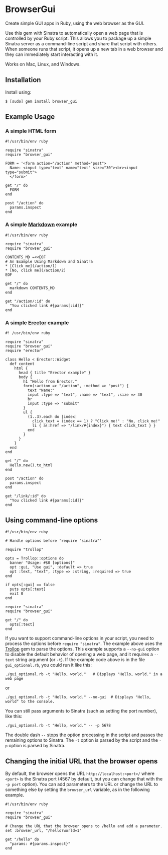 # BrowserGui

Create simple GUI apps in Ruby, using the web browser as the GUI.

Use this gem with Sinatra to automatically open a web page that is controlled by
your Ruby script.  This allows you to package up a simple Sinatra server as a
command-line script and share that script with others. When someone runs that
script, it opens up a new tab in a web browser and they can immediately start
interacting with it.

Works on Mac, Linux, and Windows.

## Installation

Install using:

    $ [sudo] gem install browser_gui

## Example Usage

### A simple HTML form

```
#!/usr/bin/env ruby

require "sinatra"
require "browser_gui"

FORM = '<form action="/action" method="post">
  Name: <input type="text" name="text" size="30"><br><input type="submit">
  </form>'

get "/" do
  FORM
end

post "/action" do
  params.inspect
end
```

### A simple [Markdown](http://daringfireball.net/projects/markdown) example

```
#!/usr/bin/env ruby

require "sinatra"
require "browser_gui"

CONTENTS_MD =<<EOF
# An Example Using Markdown and Sinatra
* [Click me](/action/1)
* [No, click me](/action/2)
EOF

get "/" do
  markdown CONTENTS_MD
end

get "/action/:id" do
  "You clicked link #{params[:id]}"
end
```

### A simple [Erector](http://erector.rubyforge.org) example

```
#! /usr/bin/env ruby

require "sinatra"
require "browser_gui"
require "erector"

class Hello < Erector::Widget
  def content
    html {
      head { title "Erector example" }
      body {
        h1 "Hello from Erector."
        form(:action => "/action", :method => "post") {
          text "Name:"
          input :type => "text", :name => "text", :size => 30
          br
          input :type => "submit"
        }
        ul {
          (1..3).each do |index|
            click_text = (index == 1) ? "Click me!" : "No, click me!"
            li { a(:href => "/link/#{index}") { text click_text } }
          end
        }
      }
    }
  end
end

get "/" do
  Hello.new().to_html
end

post "/action" do
  params.inspect
end

get "/link/:id" do
  "You clicked link #{params[:id]}"
end
```

## Using command-line options

```
#!/usr/bin/env ruby

# Handle options before 'require "sinatra"'

require "trollop"

opts = Trollop::options do
  banner "Usage: #$0 [options]"
  opt :gui, "Use gui", :default => true
  opt :text, "text", :type => :string, :required => true
end

if opts[:gui] == false
  puts opts[:text]
  exit 0
end

require "sinatra"
require "browser_gui"

get "/" do
  opts[:text]
end
```

If you want to support command-line options in your script, you need to process
the options before `require "sinatra"`. The example above uses the
[Trollop](http://trollop.rubyforge.org/) gem to parse the options. This example
supports a `--no-gui` option to disable the default behavior of opening a web
page, and it requires a `--text` string argument (or `-t`). If the example code
above is in the file `gui_optional.rb`, you could run it like this:

```
./gui_optional.rb -t "Hello, world."   # Displays "Hello, world." in a web page
```
or
```
./gui_optional.rb -t "Hello, world." --no-gui  # Displays "Hello, world" to the console.
```

You can still pass arguments to Sinatra (such as setting the port number), like this:

```
./gui_optional.rb -t "Hello, world." -- -p 5678
```

The double dash `--` stops the option processing in the script and passes the
remaining options to Sinatra.  The `-t` option is parsed by the script and the
`-p` option is parsed by Sinatra.

## Changing the initial URL that the browser opens

By default, the browser opens the URL `http://localhost:<port>/` where `<port>`
is the Sinatra port (4567 by default, but you can change that with the `-p port`
option). You can add parameters to the URL or change the URL to something else
by setting the `browser_url` variable, as in the following example.

```
#!/usr/bin/env ruby

require "sinatra"
require "browser_gui"

# Change the URL that the browser opens to /hello and add a parameter.
set :browser_url, "/hello?world=1"

get "/hello" do
  "params: #{params.inspect}"
end
```